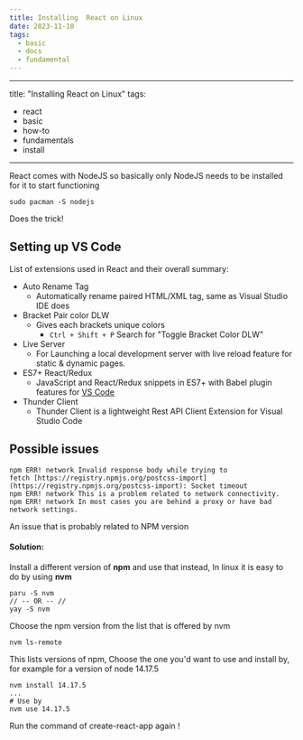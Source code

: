 ```yaml
---
title: Installing  React on Linux
date: 2023-11-10
tags:
  - basic
  - docs
  - fundamental
---
```



---
title: "Installing React on Linux"
tags:
- react
- basic
- how-to
- fundamentals
- install
---
React comes with NodeJS so basically only NodeJS needs to be installed for it to start functioning

```
sudo pacman -S nodejs
```
Does the trick!

## Setting up VS Code
List of extensions used in React and their overall summary:
- Auto Rename Tag
	- Automatically rename paired HTML/XML tag, same as Visual Studio IDE does
- Bracket Pair color DLW
	- Gives each brackets unique colors
		- `Ctrl + Shift + P` Search for "Toggle Bracket Color DLW"
- Live Server
	- For Launching a local development server with live reload feature for static & dynamic pages.
- ES7+ React/Redux
	- JavaScript and React/Redux snippets in ES7+ with Babel plugin features for [VS Code](https://code.visualstudio.com/ "https://code.visualstudio.com/")
- Thunder Client
	- Thunder Client is a lightweight Rest API Client Extension for Visual Studio Code

## Possible issues
```
npm ERR! network Invalid response body while trying to fetch [https://registry.npmjs.org/postcss-import](https://registry.npmjs.org/postcss-import): Socket timeout  
npm ERR! network This is a problem related to network connectivity.  
npm ERR! network In most cases you are behind a proxy or have bad network settings.

```

An issue that is probably related to NPM version

#### Solution:
Install a different version of **npm** and use that instead, In linux it is easy to do by using **nvm**
```
paru -S nvm
// -- OR -- //
yay -S nvm
```

Choose the npm version from the list that is offered by nvm
```
nvm ls-remote
```

This lists versions of npm, Choose the one you'd want to use and install by, for example for a version of node 14.17.5
```
nvm install 14.17.5
...
# Use by
nvm use 14.17.5
```

Run the command of create-react-app again !

